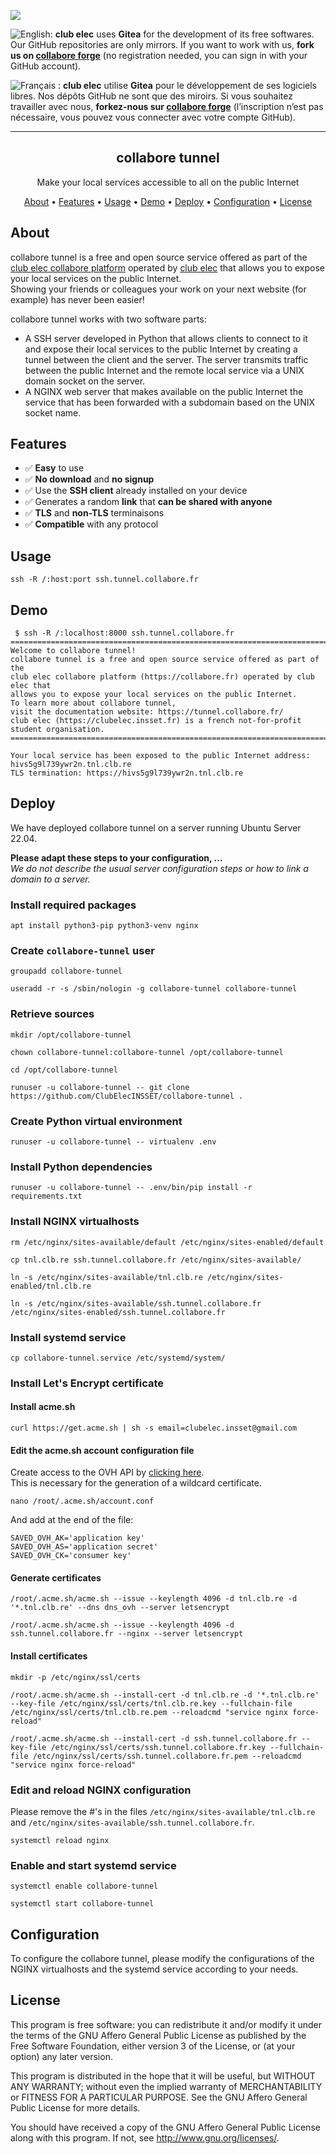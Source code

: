 [![](https://upload.wikimedia.org/wikipedia/commons/thumb/b/bb/Gitea_Logo.svg/48px-Gitea_Logo.svg.png)](https://forge.collabore.fr)

![English:](https://upload.wikimedia.org/wikipedia/commons/thumb/7/77/Flag_of_the_United_States_and_United_Kingdom.png/20px-Flag_of_the_United_States_and_United_Kingdom.png) **club elec** uses **Gitea** for the development of its free softwares. Our GitHub repositories are only mirrors.
If you want to work with us, **fork us on [collabore forge](https://forge.collabore.fr/)** (no registration needed, you can sign in with your GitHub account).

![Français :](https://upload.wikimedia.org/wikipedia/commons/thumb/b/bc/Flag_of_France_(1794%E2%80%931815%2C_1830%E2%80%931974%2C_2020%E2%80%93present).svg/20px-Flag_of_France_(1794%E2%80%931815%2C_1830%E2%80%931974%2C_2020%E2%80%93present).svg.png) **club elec** utilise **Gitea** pour le développement de ses logiciels libres. Nos dépôts GitHub ne sont que des miroirs.
Si vous souhaitez travailler avec nous, **forkez-nous sur [collabore forge](https://forge.collabore.fr/)** (l’inscription n’est pas nécessaire, vous pouvez vous connecter avec votre compte GitHub).
* * *

<h2 align="center">collabore tunnel</h2>
<p align="center">Make your local services accessible to all on the public Internet</p>
<p align="center">
    <a href="#about">About</a> •
    <a href="#features">Features</a> •
    <a href="#usage">Usage</a> •
    <a href="#demo">Demo</a> •
    <a href="#deploy">Deploy</a> •
    <a href="#configuration">Configuration</a> •
    <a href="#license">License</a>
</p>

## About

collabore tunnel is a free and open source service offered as part of the [club elec collabore platform](https://collabore.fr) operated by [club elec](https://clubelec.insset.fr) that allows you to expose your local services on the public Internet.  
Showing your friends or colleagues your work on your next website (for example) has never been easier!

collabore tunnel works with two software parts:

- A SSH server developed in Python that allows clients to connect to it and expose their local services to the public Internet by creating a tunnel between the client and the server. The server transmits traffic between the public Internet and the remote local service via a UNIX domain socket on the server.
- A NGINX web server that makes available on the public Internet the service that has been forwarded with a subdomain based on the UNIX socket name.

## Features

- ✅ **Easy** to use
- ✅ **No download** and **no signup**
- ✅ Use the **SSH client** already installed on your device
- ✅ Generates a random **link** that **can be shared with anyone**
- ✅ **TLS** and **non-TLS** terminaisons
- ✅ **Compatible** with any protocol

## Usage

```
ssh -R /:host:port ssh.tunnel.collabore.fr
```

## Demo

```
 $ ssh -R /:localhost:8000 ssh.tunnel.collabore.fr
===============================================================================
Welcome to collabore tunnel!
collabore tunnel is a free and open source service offered as part of the
club elec collabore platform (https://collabore.fr) operated by club elec that
allows you to expose your local services on the public Internet.
To learn more about collabore tunnel,
visit the documentation website: https://tunnel.collabore.fr/
club elec (https://clubelec.insset.fr) is a french not-for-profit
student organisation.
===============================================================================

Your local service has been exposed to the public Internet address: hivs5g9l739ywr2n.tnl.clb.re
TLS termination: https://hivs5g9l739ywr2n.tnl.clb.re
```

## Deploy

We have deployed collabore tunnel on a server running Ubuntu Server 22.04.

**Please adapt these steps to your configuration, ...**  
*We do not describe the usual server configuration steps or how to link a domain to a server.*

### Install required packages

```
apt install python3-pip python3-venv nginx
```

### Create `collabore-tunnel` user

```
groupadd collabore-tunnel
```

```
useradd -r -s /sbin/nologin -g collabore-tunnel collabore-tunnel
```

### Retrieve sources

```
mkdir /opt/collabore-tunnel
```

```
chown collabore-tunnel:collabore-tunnel /opt/collabore-tunnel
```

```
cd /opt/collabore-tunnel
```

```
runuser -u collabore-tunnel -- git clone https://github.com/ClubElecINSSET/collabore-tunnel .
```

### Create Python virtual environment

```
runuser -u collabore-tunnel -- virtualenv .env
```

### Install Python dependencies

```
runuser -u collabore-tunnel -- .env/bin/pip install -r requirements.txt
```

### Install NGINX virtualhosts

```
rm /etc/nginx/sites-available/default /etc/nginx/sites-enabled/default
```

```
cp tnl.clb.re ssh.tunnel.collabore.fr /etc/nginx/sites-available/
```

```
ln -s /etc/nginx/sites-available/tnl.clb.re /etc/nginx/sites-enabled/tnl.clb.re
```

```
ln -s /etc/nginx/sites-available/ssh.tunnel.collabore.fr /etc/nginx/sites-enabled/ssh.tunnel.collabore.fr
```

### Install systemd service

```
cp collabore-tunnel.service /etc/systemd/system/
```

### Install Let's Encrypt certificate

#### Install acme.sh

```
curl https://get.acme.sh | sh -s email=clubelec.insset@gmail.com
```

#### Edit the acme.sh account configuration file

Create access to the OVH API by [clicking here](https://api.ovh.com/createToken/?GET=/domain/zone/clb.re/*&POST=/domain/zone/clb.re/*&PUT=/domain/zone/clb.re/*&GET=/domain/zone/clb.re&DELETE=/domain/zone/clb.re/record/*).  
This is necessary for the generation of a wildcard certificate.

```
nano /root/.acme.sh/account.conf 
```

And add at the end of the file:

```
SAVED_OVH_AK='application key'
SAVED_OVH_AS='application secret'
SAVED_OVH_CK='consumer key'
```

#### Generate certificates

```
/root/.acme.sh/acme.sh --issue --keylength 4096 -d tnl.clb.re -d '*.tnl.clb.re' --dns dns_ovh --server letsencrypt
```

```
/root/.acme.sh/acme.sh --issue --keylength 4096 -d ssh.tunnel.collabore.fr --nginx --server letsencrypt
```

#### Install certificates

```
mkdir -p /etc/nginx/ssl/certs
```

```
/root/.acme.sh/acme.sh --install-cert -d tnl.clb.re -d '*.tnl.clb.re' --key-file /etc/nginx/ssl/certs/tnl.clb.re.key --fullchain-file /etc/nginx/ssl/certs/tnl.clb.re.pem --reloadcmd "service nginx force-reload"
```

```
/root/.acme.sh/acme.sh --install-cert -d ssh.tunnel.collabore.fr --key-file /etc/nginx/ssl/certs/ssh.tunnel.collabore.fr.key --fullchain-file /etc/nginx/ssl/certs/ssh.tunnel.collabore.fr.pem --reloadcmd "service nginx force-reload"
```

### Edit and reload NGINX configuration

Please remove the #'s in the files `/etc/nginx/sites-available/tnl.clb.re` and `/etc/nginx/sites-available/ssh.tunnel.collabore.fr`.

```
systemctl reload nginx
```

### Enable and start systemd service

```
systemctl enable collabore-tunnel
```

```
systemctl start collabore-tunnel
```

## Configuration

To configure the collabore tunnel, please modify the configurations of the NGINX virtualhosts and the systemd service according to your needs.

## License

This program is free software: you can redistribute it and/or modify it under the terms of the GNU Affero General Public License as published by the Free Software Foundation, either version 3 of the License, or (at your option) any later version.

This program is distributed in the hope that it will be useful, but WITHOUT ANY WARRANTY; without even the implied warranty of MERCHANTABILITY or FITNESS FOR A PARTICULAR PURPOSE. See the GNU Affero General Public License for more details.

You should have received a copy of the GNU Affero General Public License along with this program. If not, see http://www.gnu.org/licenses/.